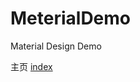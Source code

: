 # MeterialDemo
Material Design Demo

主页
[index](https://github.com/rhylme/MeterialDemo/blob/master/gif/index.png)

